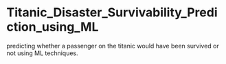 # Titanic_Disaster_Survivability_Prediction_using_ML
predicting whether a passenger on the titanic would have been survived or not using ML techniques.
